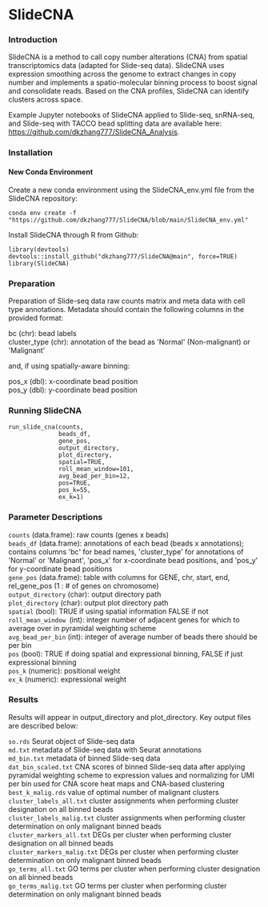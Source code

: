 # SlideCNA 

### Introduction
SlideCNA is a method to call copy number alterations (CNA) from spatial transcriptomics data (adapted for Slide-seq data). SlideCNA uses expression smoothing across the genome to extract changes in copy number and implements a spatio-molecular binning process to boost signal and consolidate reads. Based on the CNA profiles, SlideCNA can identify clusters across space. 

Example Jupyter notebooks of SlideCNA applied to Slide-seq, snRNA-seq, and Slide-seq with TACCO bead splitting data are available here: https://github.com/dkzhang777/SlideCNA_Analysis.

### Installation

#### New Conda Environment

Create a new conda environment using the SlideCNA_env.yml file from the SlideCNA repository:
```
conda env create -f "https://github.com/dkzhang777/SlideCNA/blob/main/SlideCNA_env.yml"
```

Install SlideCNA through R from Github:
```
library(devtools)
devtools::install_github("dkzhang777/SlideCNA@main", force=TRUE)
library(SlideCNA)
```
### Preparation
Preparation of Slide-seq data raw counts matrix and meta data with cell type annotations. Metadata should contain the following columns in the provided format:

bc (chr): bead labels \
cluster_type (chr): annotation of the bead as 'Normal' (Non-malignant) or 'Malignant' 

and, if using spatially-aware binning:

pos_x (dbl): x-coordinate bead position\
pos_y (dbl): y-coordinate bead position
    
### Running SlideCNA
```
run_slide_cna(counts, 
              beads_df, 
              gene_pos, 
              output_directory, 
              plot_directory,
              spatial=TRUE,
              roll_mean_window=101,
              avg_bead_per_bin=12,
              pos=TRUE, 
              pos_k=55, 
              ex_k=1)
```

### Parameter Descriptions

`counts` (data.frame): raw counts (genes x beads) \
`beads_df` (data.frame): annotations of each bead (beads x annotations); contains columns 'bc' for bead names, 'cluster_type' for annotations of 'Normal' or 'Malignant', 'pos_x' for x-coordinate bead positions, and 'pos_y' for y-coordinate bead positions \
`gene_pos` (data.frame): table with columns for GENE, chr, start, end, rel_gene_pos (1 : # of genes on chromosome)\
`output_directory` (char): output directory path\
`plot_directory` (char): output plot directory path\
`spatial` (bool): TRUE if using spatial information FALSE if not\
`roll_mean_window `(int): integer number of adjacent genes for which to average over in pyramidal weighting scheme\
`avg_bead_per_bin` (int): integer of average number of beads there should be per bin\
`pos` (bool): TRUE if doing spatial and expressional binning, FALSE if just expressional binning\
`pos_k` (numeric): positional weight\
`ex_k` (numeric): expressional weight

### Results

Results will appear in output_directory and plot_directory. Key output files are described below: 

`so.rds` Seurat object of Slide-seq data \
`md.txt` metadata of Slide-seq data with Seurat annotations \
`md_bin.txt` metadata of binned Slide-seq data \
`dat_bin_scaled.txt` CNA scores of binned Slide-seq data after applying pyramidal weighting scheme to expression values and normalizing for UMI per bin used for CNA score heat maps and CNA-based clustering \
`best_k_malig.rds` value of optimal number of malignant clusters \
`cluster_labels_all.txt` cluster assignments when performing cluster designation on all binned beads \
`cluster_labels_malig.txt` cluster assignments when performing cluster determination on only malignant binned beads \
`cluster_markers_all.txt` DEGs per cluster when performing cluster designation on all binned beads \
`cluster_markers_malig.txt` DEGs per cluster when performing cluster determination on only malignant binned beads \
`go_terms_all.txt` GO terms per cluster when performing cluster designation on all binned beads \
`go_terms_malig.txt` GO terms per cluster when performing cluster determination on only malignant binned beads 
